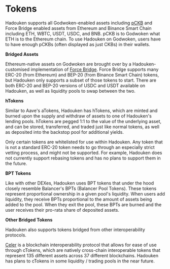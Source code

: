 # Tokens

Hadouken supports all Godwoken-enabled assets including [pCKB](https://docs.godwoken.io/integration#pckb) and Force Bridge enabled assets from Ethereum and Binance Smart Chain including ETH, WBTC, USDT, USDC, and BNB. pCKB is to Godwoken what ETH is to the Ethereum chain. To use Hadouken on Godwoken, users have to have enough pCKBs (often displayed as just CKBs) in their wallets.

**Bridged Assets**

Ethereum-native assets on Godwoken are brought over by a Hadouken-customised implementation of [Force Bridge](https://forcebridge.com/bridge/Ethereum/Nervos). Force Bridge supports many ERC-20 (from Ethereum) and BEP-20 (from Binance Smart Chain) tokens, but Hadouken only supports a subset of those tokens to start. There are both ERC-20 and BEP-20 versions of USDC and USDT available on Hadouken, as well as liquidity pools to swap between the two.

**hTokens**

Similar to Aave's aTokens, Hadouken has hTokens, which are minted and burned upon the supply and withdraw of assets to one of Hadouken's lending pools. hTokens are pegged 1:1 to the value of the underlying asset, and can be stored, transferred, and traded just like normal tokens, as well as deposited into the backstop pool for additional yields.

Only certain tokens are whitelisted for use within Hadouken. Any token that is not a standard ERC-20 token needs to go through an especially strict vetting process, and might not be supported. For example, Hadouken does not currently support rebasing tokens and has no plans to support them in the future.

**BPT Tokens**

Like with other DEXes, Hadouken uses BPT tokens that under the hood closely resemble Balancer's BPTs (Balancer Pool Tokens). These tokens represent proportional ownership in a given pool's liquidity. When users add liquidity, they receive BPTs proportional to the amount of assets being added to the pool. When they exit the pool, these BPTs are burned and the user receives their pro-rata share of deposited assets.

**Other Bridged Tokens**

Hadouken also supports tokens bridged from other interoperability protocols. 

[Celer](https://www.celer.network/technology) is a blockchain interoperability protocol that allows for ease of use through cTokens, which are natively cross-chain interoperable tokens that represent 135 different assets across 37 different blockchains. Hadouken has plans to cTokens in some liquidity / trading pools in the near future.
